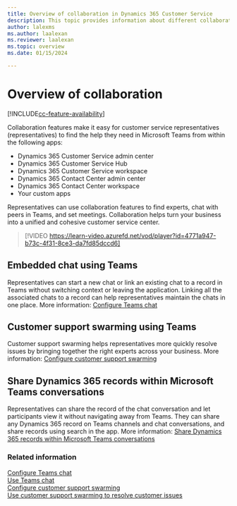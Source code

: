 ```yaml
---
title: Overview of collaboration in Dynamics 365 Customer Service
description: This topic provides information about different collaboration features that are available.
author: lalexms
ms.author: laalexan
ms.reviewer: laalexan
ms.topic: overview
ms.date: 01/15/2024

---
```


# Overview of collaboration

[!INCLUDE[cc-feature-availability](../../includes/cc-feature-availability.md)]

Collaboration features make it easy for customer service representatives (representatives) to find the help they need in Microsoft Teams from within the following apps:
- Dynamics 365 Customer Service admin center
- Dynamics 365 Customer Service Hub
- Dynamics 365 Customer Service workspace
- Dynamics 365 Contact Center admin center
- Dynamics 365 Contact Center workspace
- Your custom apps

Representatives can use collaboration features to find experts, chat with peers in Teams, and set meetings. Collaboration helps turn your business into a unified and cohesive customer service center.

> [!VIDEO https://learn-video.azurefd.net/vod/player?id=4771a947-b73c-4f31-8ce3-da7fd85dccd6]

## Embedded chat using Teams

Representatives can start a new chat or link an existing chat to a record in Teams without switching context or leaving the application. Linking all the associated chats to a record can help representatives maintain the chats in one place. More information: [Configure Teams chat](configure-teams-chat.md)

## Customer support swarming using Teams

Customer support swarming helps representatives more quickly resolve issues by bringing together the right experts across your business. More information: [Configure customer support swarming](configure-customer-support-swarming.md)

## Share Dynamics 365 records within Microsoft Teams conversations

Representatives can share the record of the chat conversation and let participants view it without navigating away from Teams. They can share any Dynamics 365 record on Teams channels and chat conversations, and share records using search in the app. More information: [Share Dynamics 365 records within Microsoft Teams conversations](/dynamics365/sales/teams-integration/share-d365-record-overview?context=/dynamics365/context/customer-service-context)

### Related information
[Configure Teams chat](configure-teams-chat.md)<br>
[Use Teams chat](../use/use-teams-chat.md)<br>
[Configure customer support swarming](configure-customer-support-swarming.md)<br>
[Use customer support swarming to resolve customer issues](../use/use-customer-support-swarming.md)

